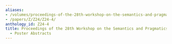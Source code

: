 ```yaml
---
aliases:
- /volumes/proceedings-of-the-28th-workshop-on-the-semantics-and-pragmatics-of-dialogue-poster-abstracts/
- /papers/Z/Z24/Z24-4/
anthology_id: Z24-4
title: Proceedings of the 28th Workshop on the Semantics and Pragmatics of Dialogue
  - Poster Abstracts
---
```

